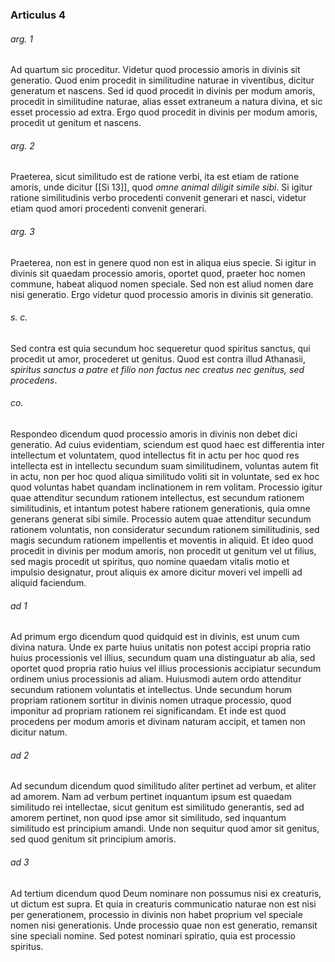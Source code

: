 ### Articulus 4

###### arg. 1
Ad quartum sic proceditur. Videtur quod processio amoris in divinis sit generatio. Quod enim procedit in similitudine naturae in viventibus, dicitur generatum et nascens. Sed id quod procedit in divinis per modum amoris, procedit in similitudine naturae, alias esset extraneum a natura divina, et sic esset processio ad extra. Ergo quod procedit in divinis per modum amoris, procedit ut genitum et nascens.

###### arg. 2
Praeterea, sicut similitudo est de ratione verbi, ita est etiam de ratione amoris, unde dicitur [[Si 13]], quod *omne animal diligit simile sibi*. Si igitur ratione similitudinis verbo procedenti convenit generari et nasci, videtur etiam quod amori procedenti convenit generari.

###### arg. 3
Praeterea, non est in genere quod non est in aliqua eius specie. Si igitur in divinis sit quaedam processio amoris, oportet quod, praeter hoc nomen commune, habeat aliquod nomen speciale. Sed non est aliud nomen dare nisi generatio. Ergo videtur quod processio amoris in divinis sit generatio.

###### s. c.
Sed contra est quia secundum hoc sequeretur quod spiritus sanctus, qui procedit ut amor, procederet ut genitus. Quod est contra illud Athanasii, *spiritus sanctus a patre et filio non factus nec creatus nec genitus, sed procedens*.

###### co.
Respondeo dicendum quod processio amoris in divinis non debet dici generatio. Ad cuius evidentiam, sciendum est quod haec est differentia inter intellectum et voluntatem, quod intellectus fit in actu per hoc quod res intellecta est in intellectu secundum suam similitudinem, voluntas autem fit in actu, non per hoc quod aliqua similitudo voliti sit in voluntate, sed ex hoc quod voluntas habet quandam inclinationem in rem volitam. Processio igitur quae attenditur secundum rationem intellectus, est secundum rationem similitudinis, et intantum potest habere rationem generationis, quia omne generans generat sibi simile. Processio autem quae attenditur secundum rationem voluntatis, non consideratur secundum rationem similitudinis, sed magis secundum rationem impellentis et moventis in aliquid. Et ideo quod procedit in divinis per modum amoris, non procedit ut genitum vel ut filius, sed magis procedit ut spiritus, quo nomine quaedam vitalis motio et impulsio designatur, prout aliquis ex amore dicitur moveri vel impelli ad aliquid faciendum.

###### ad 1
Ad primum ergo dicendum quod quidquid est in divinis, est unum cum divina natura. Unde ex parte huius unitatis non potest accipi propria ratio huius processionis vel illius, secundum quam una distinguatur ab alia, sed oportet quod propria ratio huius vel illius processionis accipiatur secundum ordinem unius processionis ad aliam. Huiusmodi autem ordo attenditur secundum rationem voluntatis et intellectus. Unde secundum horum propriam rationem sortitur in divinis nomen utraque processio, quod imponitur ad propriam rationem rei significandam. Et inde est quod procedens per modum amoris et divinam naturam accipit, et tamen non dicitur natum.

###### ad 2
Ad secundum dicendum quod similitudo aliter pertinet ad verbum, et aliter ad amorem. Nam ad verbum pertinet inquantum ipsum est quaedam similitudo rei intellectae, sicut genitum est similitudo generantis, sed ad amorem pertinet, non quod ipse amor sit similitudo, sed inquantum similitudo est principium amandi. Unde non sequitur quod amor sit genitus, sed quod genitum sit principium amoris.

###### ad 3
Ad tertium dicendum quod Deum nominare non possumus nisi ex creaturis, ut dictum est supra. Et quia in creaturis communicatio naturae non est nisi per generationem, processio in divinis non habet proprium vel speciale nomen nisi generationis. Unde processio quae non est generatio, remansit sine speciali nomine. Sed potest nominari spiratio, quia est processio spiritus.


